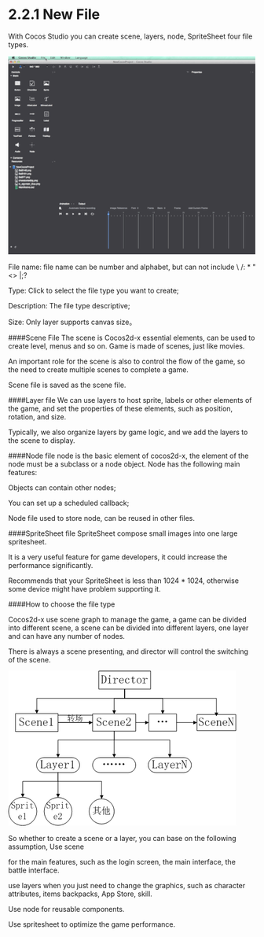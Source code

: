 # 2.2.1 New File

With Cocos Studio you can create scene, layers, node, SpriteSheet four file types.

![Image](res/image129.gif)

File name: file name can be number and alphabet, but can not include \ /: * "<> |;?

Type: Click to select the file type you want to create;

Description: The file type descriptive;

Size: Only layer supports canvas size。

####Scene File
The scene is Cocos2d-x essential elements, can be used to create level, menus and so on. Game is made of scenes, just like movies.

An important role for the scene is also to control the flow of the game, so the need to create multiple scenes to complete a game.

Scene file is saved as the scene file.

####Layer file
We can use layers to host sprite, labels or other elements of the game, and set the properties of these elements, such as position, rotation, and size.

Typically, we also organize layers by game logic, and we add the layers to the scene to display.

####Node file
node is the basic element of cocos2d-x, the element of the node must be a subclass or a node object. Node has the following main features:

Objects can contain other nodes;

You can set up a scheduled callback;

Node file used to store node, can be reused in other files.

####SpriteSheet file
SpriteSheet compose small images into one large spritesheet.

It is a very useful feature for game developers, it could increase the performance significantly.

Recommends that your SpriteSheet is less than 1024 * 1024, otherwise some device might have problem supporting it.

####How to choose the file type
	
Cocos2d-x use scene graph to manage the game, a game can be divided into different scene, a scene can be divided into different layers, one layer and can have any number of nodes.

There is always a scene presenting, and director will control the switching of the scene.

![Image](res/image032.png)

So whether to create a scene or a layer, you can base on the following assumption, Use scene 

for the main features, such as the login screen, the main interface, the battle interface.

use layers when you just need to change the graphics, such as character attributes, items backpacks, App Store, skill.

Use node for reusable components.

Use spritesheet to optimize the game performance.
